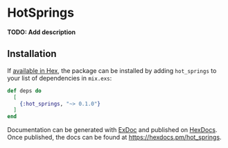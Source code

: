 # HotSprings

**TODO: Add description**

## Installation

If [available in Hex](https://hex.pm/docs/publish), the package can be installed
by adding `hot_springs` to your list of dependencies in `mix.exs`:

```elixir
def deps do
  [
    {:hot_springs, "~> 0.1.0"}
  ]
end
```

Documentation can be generated with [ExDoc](https://github.com/elixir-lang/ex_doc)
and published on [HexDocs](https://hexdocs.pm). Once published, the docs can
be found at <https://hexdocs.pm/hot_springs>.


